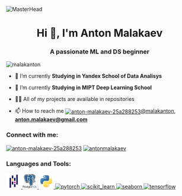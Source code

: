 ![MasterHead](https://www.sas.com/en_us/insights/analytics/machine-learning/_jcr_content/par/styledcontainer_31e3/image.img.jpg/1457718474756.jpg)

<h1 align="center">Hi 👋, I'm Anton Malakaev</h1>
<h3 align="center">A passionate ML and DS beginner</h3>

<p align="left"> <img src="https://komarev.com/ghpvc/?username=malakanton&label=Profile%20views&color=0e75b6&style=flat" alt="malakanton" /> </p>

- 🔭 I’m currently **Studying in Yandex School of Data Analisys**

- 🌱 I’m currently **Studying in MIPT Deep Learning School**

- 👨‍💻 All of my projects are available in repositories

- 📫 How to reach me <a href="https://t.me/malakanton" target="balnk"><img align="center" src="https://w7.pngwing.com/pngs/419/837/png-transparent-telegram-icon-telegram-logo-computer-icons-telegram-blue-angle-triangle.png" alt="anton-malakaev-25a288253" height="20" width="30" />@malakanton</a>, **anton.malakaev@gmail.com**

<h3 align="left">Connect with me:</h3>
<p align="left">
<a href="https://linkedin.com/in/anton-malakaev-25a288253" target="blank"><img align="center" src="https://raw.githubusercontent.com/rahuldkjain/github-profile-readme-generator/master/src/images/icons/Social/linked-in-alt.svg" alt="anton-malakaev-25a288253" height="30" width="40" /></a>
<a href="https://kaggle.com/antonmalakaev" target="blank"><img align="center" src="https://raw.githubusercontent.com/rahuldkjain/github-profile-readme-generator/master/src/images/icons/Social/kaggle.svg" alt="antonmalakaev" height="30" width="40" /></a>

</p>

<h3 align="left">Languages and Tools:</h3>
<p align="left"> <a href="https://pandas.pydata.org/" target="_blank" rel="noreferrer"> <img src="https://raw.githubusercontent.com/devicons/devicon/2ae2a900d2f041da66e950e4d48052658d850630/icons/pandas/pandas-original.svg" alt="pandas" width="40" height="40"/> </a> <a href="https://www.postgresql.org" target="_blank" rel="noreferrer"> <img src="https://raw.githubusercontent.com/devicons/devicon/master/icons/postgresql/postgresql-original-wordmark.svg" alt="postgresql" width="40" height="40"/> </a> <a href="https://www.python.org" target="_blank" rel="noreferrer"> <img src="https://raw.githubusercontent.com/devicons/devicon/master/icons/python/python-original.svg" alt="python" width="40" height="40"/> </a> <a href="https://pytorch.org/" target="_blank" rel="noreferrer"> <img src="https://www.vectorlogo.zone/logos/pytorch/pytorch-icon.svg" alt="pytorch" width="40" height="40"/> </a> <a href="https://scikit-learn.org/" target="_blank" rel="noreferrer"> <img src="https://upload.wikimedia.org/wikipedia/commons/0/05/Scikit_learn_logo_small.svg" alt="scikit_learn" width="40" height="40"/> </a> <a href="https://seaborn.pydata.org/" target="_blank" rel="noreferrer"> <img src="https://seaborn.pydata.org/_images/logo-mark-lightbg.svg" alt="seaborn" width="40" height="40"/> </a> <a href="https://www.tensorflow.org" target="_blank" rel="noreferrer"> <img src="https://www.vectorlogo.zone/logos/tensorflow/tensorflow-icon.svg" alt="tensorflow" width="40" height="40"/> </a> </p>
